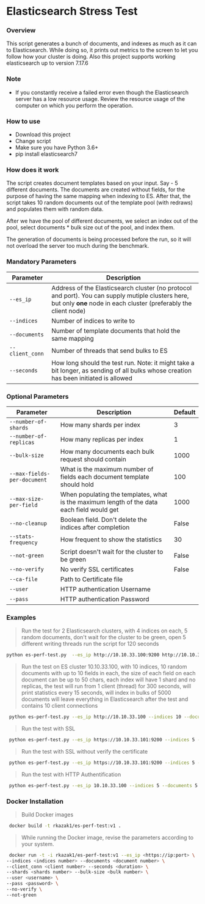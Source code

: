 # Elasticsearch Stress Test

### Overview
This script generates a bunch of documents, and indexes as much as it can to Elasticsearch. While doing so, it prints out metrics to the screen to let you follow how your cluster is doing. Also this project supports working elasticsearch up to version 7.17.6

### Note
* If you constantly receive a failed error even though the Elasticsearch server has a low resource usage. Review the resource usage of the computer on which you perform the operation.

### How to use
* Download this project
* Change script
* Make sure you have Python 3.6+
* pip install elasticsearch7  


### How does it work
The script creates document templates based on your input. Say - 5 different documents.
The documents are created without fields, for the purpose of having the same mapping when indexing to ES.
After that, the script takes 10 random documents out of the template pool (with redraws) and populates them with random data.

After we have the pool of different documents, we select an index out of the pool, select documents * bulk size out of the pool, and index them.

The generation of documents is being processed before the run, so it will not overload the server too much during the benchmark.

### Mandatory Parameters
| Parameter | Description |
| --- | --- |
| `--es_ip` | Address of the Elasticsearch cluster (no protocol and port). You can supply mutiple clusters here, but only **one** node in each cluster (preferably the client node) |
| `--indices` | Number of indices to write to |
| `--documents` | Number of template documents that hold the same mapping |
| `--client_conn` | Number of threads that send bulks to ES |
| `--seconds` | How long should the test run. Note: it might take a bit longer, as sending of all bulks whose creation has been initiated is allowed |


### Optional Parameters
| Parameter | Description | Default
| --- | --- | --- |
| `--number-of-shards` | How many shards per index |3|
| `--number-of-replicas` | How many replicas per index |1|
| `--bulk-size` | How many documents each bulk request should contain |1000|
| `--max-fields-per-document` | What is the maximum number of fields each document template should hold |100|
| `--max-size-per-field` | When populating the templates, what is the maximum length of the data each field would get |1000|
| `--no-cleanup` | Boolean field. Don't delete the indices after completion |False|
| `--stats-frequency` | How frequent to show the statistics |30|
| `--not-green` | Script doesn't wait for the cluster to be green |False|
| `--no-verify` | No verify SSL certificates|False|
| `--ca-file` | Path to Certificate file ||
| `--user` | HTTP authentication Username ||
| `--pass` | HTTP authentication Password ||




### Examples
> Run the test for 2 Elasticsearch clusters, with 4 indices on each, 5 random documents, don't wait for the cluster to be green, open 5 different writing threads run the script for 120 seconds
```bash
python es-perf-test.py  --es_ip http://10.10.33.100:9200 http://10.10.33.101:9200 --indices 4 --documents 5 --seconds 120 --not-green --client_conn 5
```

> Run the test on ES cluster 10.10.33.100, with 10 indices, 10 random documents with up to 10 fields in each, the size of each field on each document can be up to 50 chars, each index will have 1 shard and no replicas, the test will run from 1 client (thread) for 300 seconds, will print statistics every 15 seconds, will index in bulks of 5000 documents  will leave everything in Elasticsearch after the test and contains 10 client connections
```bash
 python es-perf-test.py --es_ip http://10.10.33.100 --indices 10 --documents 10 --client_conn 10 --seconds 300 --number-of-shards 1 --number-of-replicas 0 --bulk-size 5000 --max-fields-per-document 10 --max-size-per-field 50 --no-cleanup --stats-frequency 15
```

> Run the test with SSL
```bash
 python es-perf-test.py --es_ip https://10.10.33.101:9200 --indices 5 --documents 5 --client_conn 2  --seconds 120 --ca-file /path/ca.pem
```

> Run the test with SSL without verify the certificate
```bash
 python es-perf-test.py --es_ip https://10.10.33.101:9200 --indices 5 --documents 5 --client_conn 1 --seconds 120 --no-verify
```

> Run the test with HTTP Authentification
```bash
 python es-perf-test.py --es_ip 10.10.33.100 --indices 5 --documents 5 --client_conn 1 --seconds 120 --user elastic --pass changeme
```

### Docker Installation

> Build Docker images
```bash
 docker build -t rkazak1/es-perf-test:v1 .
```
> While running the Docker image, revise the parameters according to your system.
```bash
 docker run -t -i rkazak1/es-perf-test:v1 --es_ip <https://ip:port> \
--indices <indices number> --documents <document number> \
--client_conn <client number> --seconds <duration> \
--shards <shards number> --bulk-size <bulk number> \
--user <username> \
--pass <password> \
--no-verify \
--not-green
```

